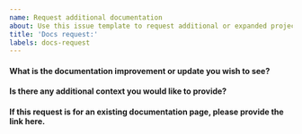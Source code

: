 ```yaml
---
name: Request additional documentation
about: Use this issue template to request additional or expanded project documentation
title: 'Docs request:'
labels: docs-request
---
```


<!-- This issue template should be used to request that:
- An additional item should be documented
- An existing docs page should be expanded and/or improved
-->

#### What is the documentation improvement or update you wish to see?

<!-- Please explain what additional documentation you are looking to see.
For example:
- Is there an item missing from the documentation that would be helpful to have?
- Do you wish to see more examples of how to carry out a certain task?
-->


#### Is there any additional context you would like to provide?

<!-- Please provide additional context or information that would help us understand how this documentation change would support you. -->



#### If this request is for an existing documentation page, please provide the link here.

<!-- Include here a link to the documentation page you wish to see expanded. -->


